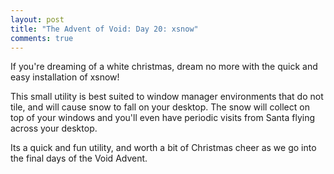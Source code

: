 ```yaml
---
layout: post
title: "The Advent of Void: Day 20: xsnow"
comments: true
---
```


If you're dreaming of a white christmas, dream no more with the quick
and easy installation of xsnow!

This small utility is best suited to window manager environments that
do not tile, and will cause snow to fall on your desktop.  The snow
will collect on top of your windows and you'll even have periodic
visits from Santa flying across your desktop.


Its a quick and fun utility, and worth a bit of Christmas cheer as we
go into the final days of the Void Advent.
